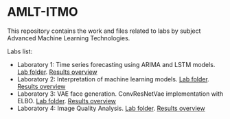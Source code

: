 # AMLT-ITMO

This repository contains the work and files related to labs by subject Advanced Machine Learning Technologies.

Labs list:
- Laboratory 1: Time series forecasting using ARIMA and LSTM models. [Lab folder](https://github.com/RazinAleksandr/AMLT-ITMO/tree/main/TimeSeriesAnalysis). [Results overview](https://github.com/RazinAleksandr/AMLT-ITMO/blob/main/TimeSeriesAnalysis/notebooks/ts_models_comparison.ipynb)
- Laboratory 2: Interpretation of machine learning models. [Lab folder](https://github.com/RazinAleksandr/AMLT-ITMO/tree/main/Interpretable_ML). [Results overview](https://github.com/RazinAleksandr/AMLT-ITMO/blob/main/Interpretable_ML/notebooks/transaction_clusterization_interp.ipynb)
- Laboratory 3: VAE face generation. ConvResNetVae implementation with ELBO. [Lab folder](https://github.com/RazinAleksandr/AMLT-ITMO/tree/main/VAE/notebooks). [Results overview](https://github.com/RazinAleksandr/AMLT-ITMO/blob/main/VAE/notebooks/VAE--faces-generation.ipynb)
- Laboratory 4: Image Quality Analysis. [Lab folder](). [Results overview]()
